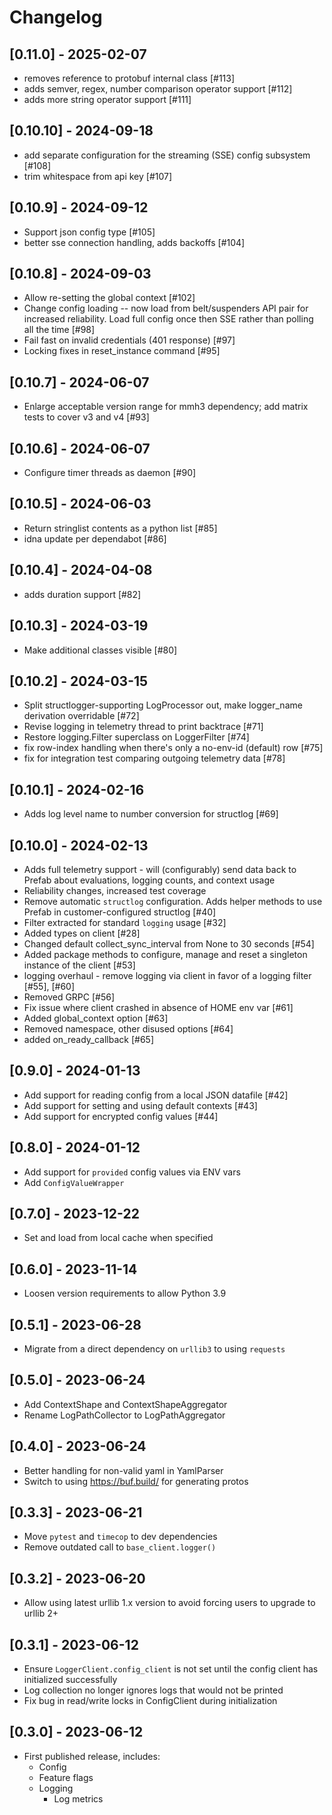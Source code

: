 # Changelog

## [0.11.0] - 2025-02-07

- removes reference to protobuf internal class [#113]
- adds semver, regex, number comparison operator support [#112]
- adds more string operator support [#111]

## [0.10.10] - 2024-09-18

- add separate configuration for the streaming (SSE) config subsystem [#108]
- trim whitespace from api key [#107]

## [0.10.9] - 2024-09-12

- Support json config type [#105]
- better sse connection handling, adds backoffs [#104]

## [0.10.8] - 2024-09-03

- Allow re-setting the global context [#102]
- Change config loading -- now load from belt/suspenders API pair for increased reliability. Load full config once then SSE rather than polling all the time [#98]
- Fail fast on invalid credentials (401 response) [#97]
- Locking fixes in reset_instance command [#95]

## [0.10.7] - 2024-06-07

- Enlarge acceptable version range for mmh3 dependency; add matrix tests to cover v3 and v4 [#93]

## [0.10.6] - 2024-06-07

- Configure timer threads as daemon [#90]

## [0.10.5] - 2024-06-03

- Return stringlist contents as a python list [#85]
- idna update per dependabot [#86]

## [0.10.4] - 2024-04-08

- adds duration support [#82]

## [0.10.3] - 2024-03-19

- Make additional classes visible [#80]

## [0.10.2] - 2024-03-15

- Split structlogger-supporting LogProcessor out, make logger_name derivation overridable [#72]
- Revise logging in telemetry thread to print backtrace [#71]
- Restore logging.Filter superclass on LoggerFilter [#74]
- fix row-index handling when there's only a no-env-id (default) row [#75]
- fix for integration test comparing outgoing telemetry data [#78]

## [0.10.1] - 2024-02-16

- Adds log level name to number conversion for structlog [#69]

## [0.10.0] - 2024-02-13

- Adds full telemetry support - will (configurably) send data back to Prefab about evaluations, logging counts, and context usage
- Reliability changes, increased test coverage
- Remove automatic `structlog` configuration. Adds helper methods to use Prefab in customer-configured structlog [#40]
- Filter extracted for standard `logging` usage [#32]
- Added types on client [#28]
- Changed default collect_sync_interval from None to 30 seconds [#54]
- Added package methods to configure, manage and reset a singleton instance of the client [#53]
- logging overhaul - remove logging via client in favor of a logging filter [#55], [#60]
- Removed GRPC [#56]
- Fix issue where client crashed in absence of HOME env var [#61]
- Added global_context option [#63]
- Removed namespace, other disused options [#64]
- added on_ready_callback [#65]

## [0.9.0] - 2024-01-13

- Add support for reading config from a local JSON datafile [#42]
- Add support for setting and using default contexts [#43]
- Add support for encrypted config values [#44]

## [0.8.0] - 2024-01-12

- Add support for `provided` config values via ENV vars
- Add `ConfigValueWrapper`

## [0.7.0] - 2023-12-22

- Set and load from local cache when specified

## [0.6.0] - 2023-11-14

- Loosen version requirements to allow Python 3.9

## [0.5.1] - 2023-06-28

- Migrate from a direct dependency on `urllib3` to using `requests`

## [0.5.0] - 2023-06-24

- Add ContextShape and ContextShapeAggregator
- Rename LogPathCollector to LogPathAggregator

## [0.4.0] - 2023-06-24

- Better handling for non-valid yaml in YamlParser
- Switch to using https://buf.build/ for generating protos

## [0.3.3] - 2023-06-21

- Move `pytest` and `timecop` to dev dependencies
- Remove outdated call to `base_client.logger()`

## [0.3.2] - 2023-06-20

- Allow using latest urllib 1.x version to avoid forcing users to upgrade to urllib 2+

## [0.3.1] - 2023-06-12

- Ensure `LoggerClient.config_client` is not set until the config client has initialized successfully
- Log collection no longer ignores logs that would not be printed
- Fix bug in read/write locks in ConfigClient during initialization

## [0.3.0] - 2023-06-12

- First published release, includes:
  - Config
  - Feature flags
  - Logging
    - Log metrics
